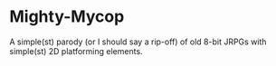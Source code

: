 # Mighty-Mycop
A simple(st) parody (or I should say a rip-off) of old 8-bit JRPGs with simple(st) 2D platforming elements.
